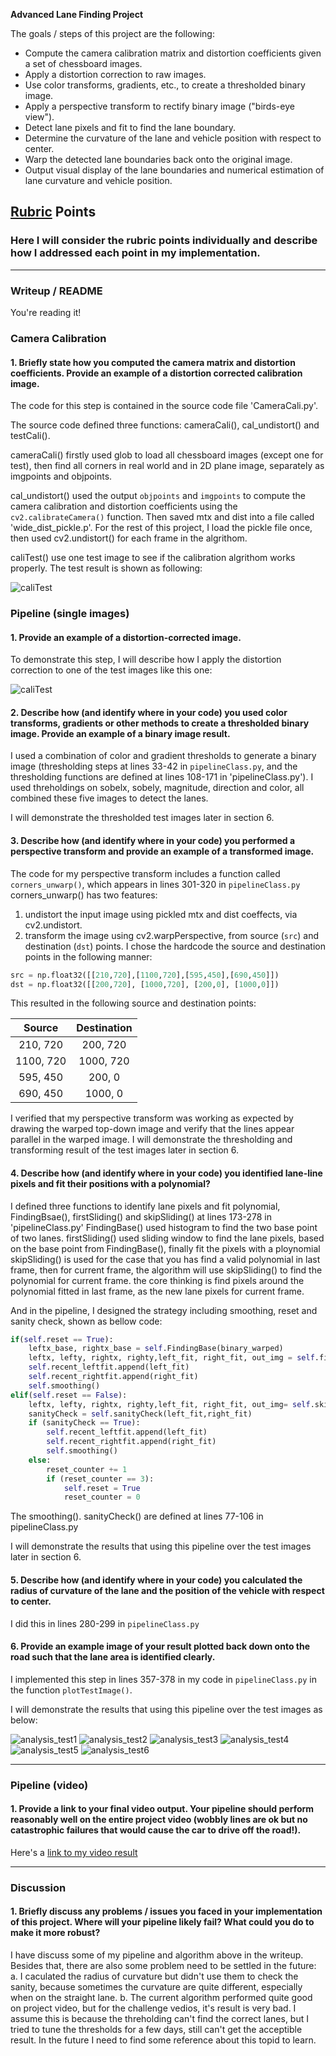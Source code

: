 **Advanced Lane Finding Project**

The goals / steps of this project are the following:

* Compute the camera calibration matrix and distortion coefficients given a set of chessboard images.
* Apply a distortion correction to raw images.
* Use color transforms, gradients, etc., to create a thresholded binary image.
* Apply a perspective transform to rectify binary image ("birds-eye view").
* Detect lane pixels and fit to find the lane boundary.
* Determine the curvature of the lane and vehicle position with respect to center.
* Warp the detected lane boundaries back onto the original image.
* Output visual display of the lane boundaries and numerical estimation of lane curvature and vehicle position.

## [Rubric](https://review.udacity.com/#!/rubrics/571/view) Points

### Here I will consider the rubric points individually and describe how I addressed each point in my implementation.  

---

### Writeup / README

You're reading it!

### Camera Calibration

#### 1. Briefly state how you computed the camera matrix and distortion coefficients. Provide an example of a distortion corrected calibration image.

The code for this step is contained in the source code file 'CameraCali.py'.  

The source code defined three functions: cameraCali(), cal_undistort() and testCali().

cameraCali() firstly used glob to load all chessboard images (except one for test), then find all corners in real world and in 2D plane image, separately as imgpoints and objpoints.

cal_undistort() used the output `objpoints` and `imgpoints` to compute the camera calibration and distortion coefficients using the `cv2.calibrateCamera()` function.  Then saved mtx and dist into a file called 'wide_dist_pickle.p'. For the rest of this project, I load the pickle file once, then used cv2.undistort() for each frame in the algrithom.

caliTest() use one test image to see if the calibration algrithom works properly. The test result is shown as following:

![caliTest](https://github.com/FredericLiu/Advanced-lane-detector-P4/blob/master/camera_cal/test_result.jpg)

### Pipeline (single images)

#### 1. Provide an example of a distortion-corrected image.

To demonstrate this step, I will describe how I apply the distortion correction to one of the test images like this one:

![caliTest](https://github.com/FredericLiu/Advanced-lane-detector-P4/blob/master/camera_cal/test_undist.jpg)

#### 2. Describe how (and identify where in your code) you used color transforms, gradients or other methods to create a thresholded binary image.  Provide an example of a binary image result.

I used a combination of color and gradient thresholds to generate a binary image (thresholding steps at lines 33-42 in `pipelineClass.py`, and the thresholding functions are defined at lines 108-171 in 'pipelineClass.py'). 
I used threholdings on sobelx, sobely, magnitude, direction and color, all combined these five images to detect the lanes.

I will demonstrate the thresholded test images later in section 6.


#### 3. Describe how (and identify where in your code) you performed a perspective transform and provide an example of a transformed image.

The code for my perspective transform includes a function called `corners_unwarp()`, which appears in lines 301-320 in `pipelineClass.py` 
corners_unwarp() has two features:
1. undistort the input image using pickled mtx and dist coeffects, via cv2.undistort.
2. transform the image using cv2.warpPerspective, from source (`src`) and destination (`dst`) points.  I chose the hardcode the source and destination points in the following manner:

```python
src = np.float32([[210,720],[1100,720],[595,450],[690,450]])
dst = np.float32([[200,720], [1000,720], [200,0], [1000,0]])
```

This resulted in the following source and destination points:

| Source        | Destination   | 
|:-------------:|:-------------:| 
| 210, 720      | 200, 720      | 
| 1100, 720     | 1000, 720     |
| 595, 450      | 200, 0        |
| 690, 450      | 1000, 0       |

I verified that my perspective transform was working as expected by drawing the warped top-down image and verify that the lines appear parallel in the warped image.
I will demonstrate the thresholding and transforming result of the test images later in section 6.

#### 4. Describe how (and identify where in your code) you identified lane-line pixels and fit their positions with a polynomial?

I defined three functions to identify lane pixels and fit polynomial, FindingBsae(), firstSliding() and skipSliding() at lines 173-278 in 'pipelineClass.py'
FindingBase() used histogram to find the two base point of two lanes.
firstSliding() used sliding window to find the lane pixels, based on the base point from FindingBase(), finally fit the pixels with a ploynomial
skipSliding() is used for the case that you has find a valid polynomial in last frame, then for current frame, the algorithm will use skipSliding() to find the polynomial for current frame. the core thinking is find pixels around the polynomial fitted in last frame, as the new lane pixels for current frame.

And in the pipeline, I designed the strategy including smoothing, reset and sanity check, shown as bellow code:

```python
if(self.reset == True):
	leftx_base, rightx_base = self.FindingBase(binary_warped)
	leftx, lefty, rightx, righty,left_fit, right_fit, out_img = self.firstSliding(binary_warped, leftx_base, rightx_base, margin = 100, minpix = 50, nwindows = 9, window_height= 80)
	self.recent_leftfit.append(left_fit)
	self.recent_rightfit.append(right_fit)            
	self.smoothing()            
elif(self.reset == False):
	leftx, lefty, rightx, righty,left_fit, right_fit, out_img= self.skipSliding(binary_warped, margin=100, left_fit=self.best_leftfit, right_fit=self.best_rightfit)           
	sanityCheck = self.sanityCheck(left_fit,right_fit)
	if (sanityCheck == True):
		self.recent_leftfit.append(left_fit)
		self.recent_rightfit.append(right_fit)            
		self.smoothing()
	else:
		reset_counter += 1 
		if (reset_counter == 3):
			self.reset = True 
			reset_counter = 0
```
The smoothing(). sanityCheck() are defined at lines 77-106 in pipelineClass.py

I will demonstrate the results that using this pipeline over the test images later in section 6.

#### 5. Describe how (and identify where in your code) you calculated the radius of curvature of the lane and the position of the vehicle with respect to center.

I did this in lines 280-299 in `pipelineClass.py`

#### 6. Provide an example image of your result plotted back down onto the road such that the lane area is identified clearly.

I implemented this step in lines 357-378 in my code in `pipelineClass.py` in the function `plotTestImage()`. 

I will demonstrate the results that using this pipeline over the test images as below:

![analysis_test1](https://github.com/FredericLiu/Advanced-lane-detector-P4/blob/master/output_images/analysis_test1.png)
![analysis_test2](https://github.com/FredericLiu/Advanced-lane-detector-P4/blob/master/output_images/analysis_test2.png)
![analysis_test3](https://github.com/FredericLiu/Advanced-lane-detector-P4/blob/master/output_images/analysis_test3.png)
![analysis_test4](https://github.com/FredericLiu/Advanced-lane-detector-P4/blob/master/output_images/analysis_test4.png)
![analysis_test5](https://github.com/FredericLiu/Advanced-lane-detector-P4/blob/master/output_images/analysis_test5.png)
![analysis_test6](https://github.com/FredericLiu/Advanced-lane-detector-P4/blob/master/output_images/analysis_test6.png)

---

### Pipeline (video)

#### 1. Provide a link to your final video output.  Your pipeline should perform reasonably well on the entire project video (wobbly lines are ok but no catastrophic failures that would cause the car to drive off the road!).

Here's a [link to my video result](https://github.com/FredericLiu/Advanced-lane-detector-P4/blob/master/output_images/lanes_project_video.mp4)

---

### Discussion

#### 1. Briefly discuss any problems / issues you faced in your implementation of this project.  Where will your pipeline likely fail?  What could you do to make it more robust?

I have discuss some of my pipeline and algorithm above in the writeup.
Besides that, there are also some problem need to be settled in the future:
a. I caculated the radius of curvature but didn't use them to check the sanity, because sometimes the curvature are quite different, especially when on the straight lane.
b. The current algorithm performed quite good on project video, but for the challenge vedios, it's result is very bad. I assume this is because the threholding can't find the correct lanes, but I tried to tune the thresholds for a few days, still can't get the acceptible result. In the future I need to find some reference about this topid to learn.

